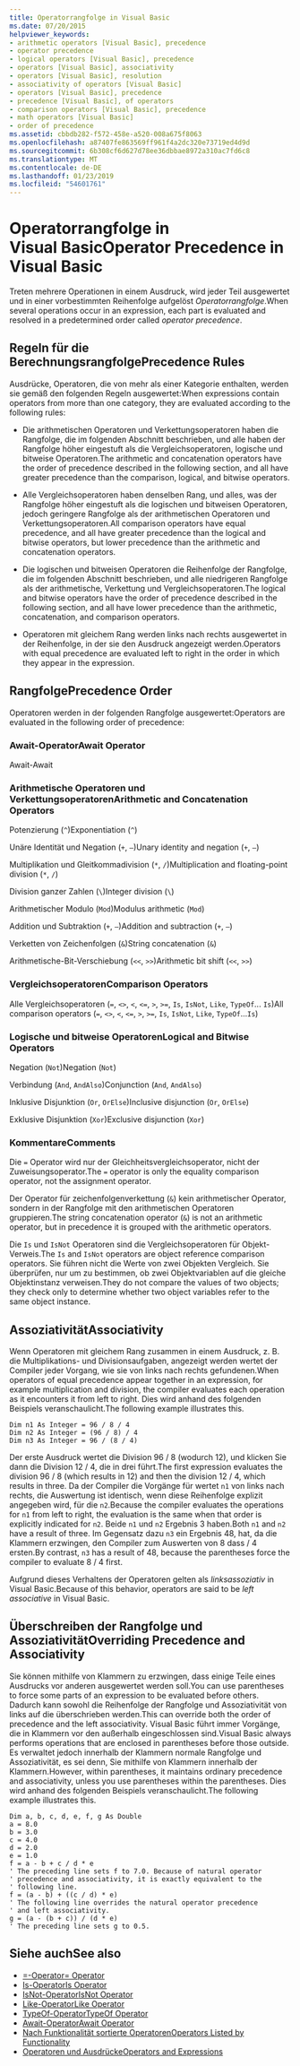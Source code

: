 ```yaml
---
title: Operatorrangfolge in Visual Basic
ms.date: 07/20/2015
helpviewer_keywords:
- arithmetic operators [Visual Basic], precedence
- operator precedence
- logical operators [Visual Basic], precedence
- operators [Visual Basic], associativity
- operators [Visual Basic], resolution
- associativity of operators [Visual Basic]
- operators [Visual Basic], precedence
- precedence [Visual Basic], of operators
- comparison operators [Visual Basic], precedence
- math operators [Visual Basic]
- order of precedence
ms.assetid: cbbdb282-f572-458e-a520-008a675f8063
ms.openlocfilehash: a87407fe863569ff961f4a2dc320e73719ed4d9d
ms.sourcegitcommit: 6b308cf6d627d78ee36dbbae8972a310ac7fd6c8
ms.translationtype: MT
ms.contentlocale: de-DE
ms.lasthandoff: 01/23/2019
ms.locfileid: "54601761"
---
```

# <a name="operator-precedence-in-visual-basic"></a><span data-ttu-id="359c7-102">Operatorrangfolge in Visual Basic</span><span class="sxs-lookup"><span data-stu-id="359c7-102">Operator Precedence in Visual Basic</span></span>
<span data-ttu-id="359c7-103">Treten mehrere Operationen in einem Ausdruck, wird jeder Teil ausgewertet und in einer vorbestimmten Reihenfolge aufgelöst *Operatorrangfolge*.</span><span class="sxs-lookup"><span data-stu-id="359c7-103">When several operations occur in an expression, each part is evaluated and resolved in a predetermined order called *operator precedence*.</span></span>  
  
## <a name="precedence-rules"></a><span data-ttu-id="359c7-104">Regeln für die Berechnungsrangfolge</span><span class="sxs-lookup"><span data-stu-id="359c7-104">Precedence Rules</span></span>  
 <span data-ttu-id="359c7-105">Ausdrücke, Operatoren, die von mehr als einer Kategorie enthalten, werden sie gemäß den folgenden Regeln ausgewertet:</span><span class="sxs-lookup"><span data-stu-id="359c7-105">When expressions contain operators from more than one category, they are evaluated according to the following rules:</span></span>  
  
-   <span data-ttu-id="359c7-106">Die arithmetischen Operatoren und Verkettungsoperatoren haben die Rangfolge, die im folgenden Abschnitt beschrieben, und alle haben der Rangfolge höher eingestuft als die Vergleichsoperatoren, logische und bitweise Operatoren.</span><span class="sxs-lookup"><span data-stu-id="359c7-106">The arithmetic and concatenation operators have the order of precedence described in the following section, and all have greater precedence than the comparison, logical, and bitwise operators.</span></span>  
  
-   <span data-ttu-id="359c7-107">Alle Vergleichsoperatoren haben denselben Rang, und alles, was der Rangfolge höher eingestuft als die logischen und bitweisen Operatoren, jedoch geringere Rangfolge als der arithmetischen Operatoren und Verkettungsoperatoren.</span><span class="sxs-lookup"><span data-stu-id="359c7-107">All comparison operators have equal precedence, and all have greater precedence than the logical and bitwise operators, but lower precedence than the arithmetic and concatenation operators.</span></span>  
  
-   <span data-ttu-id="359c7-108">Die logischen und bitweisen Operatoren die Reihenfolge der Rangfolge, die im folgenden Abschnitt beschrieben, und alle niedrigeren Rangfolge als der arithmetische, Verkettung und Vergleichsoperatoren.</span><span class="sxs-lookup"><span data-stu-id="359c7-108">The logical and bitwise operators have the order of precedence described in the following section, and all have lower precedence than the arithmetic, concatenation, and comparison operators.</span></span>  
  
-   <span data-ttu-id="359c7-109">Operatoren mit gleichem Rang werden links nach rechts ausgewertet in der Reihenfolge, in der sie den Ausdruck angezeigt werden.</span><span class="sxs-lookup"><span data-stu-id="359c7-109">Operators with equal precedence are evaluated left to right in the order in which they appear in the expression.</span></span>  
  
## <a name="precedence-order"></a><span data-ttu-id="359c7-110">Rangfolge</span><span class="sxs-lookup"><span data-stu-id="359c7-110">Precedence Order</span></span>  
 <span data-ttu-id="359c7-111">Operatoren werden in der folgenden Rangfolge ausgewertet:</span><span class="sxs-lookup"><span data-stu-id="359c7-111">Operators are evaluated in the following order of precedence:</span></span>  
  
### <a name="await-operator"></a><span data-ttu-id="359c7-112">Await-Operator</span><span class="sxs-lookup"><span data-stu-id="359c7-112">Await Operator</span></span>  
 <span data-ttu-id="359c7-113">Await-</span><span class="sxs-lookup"><span data-stu-id="359c7-113">Await</span></span>  
  
### <a name="arithmetic-and-concatenation-operators"></a><span data-ttu-id="359c7-114">Arithmetische Operatoren und Verkettungsoperatoren</span><span class="sxs-lookup"><span data-stu-id="359c7-114">Arithmetic and Concatenation Operators</span></span>  
 <span data-ttu-id="359c7-115">Potenzierung (`^`)</span><span class="sxs-lookup"><span data-stu-id="359c7-115">Exponentiation (`^`)</span></span>  
  
 <span data-ttu-id="359c7-116">Unäre Identität und Negation (`+`, `–`)</span><span class="sxs-lookup"><span data-stu-id="359c7-116">Unary identity and negation (`+`, `–`)</span></span>  
  
 <span data-ttu-id="359c7-117">Multiplikation und Gleitkommadivision (`*`, `/`)</span><span class="sxs-lookup"><span data-stu-id="359c7-117">Multiplication and floating-point division (`*`, `/`)</span></span>  
  
 <span data-ttu-id="359c7-118">Division ganzer Zahlen (`\`)</span><span class="sxs-lookup"><span data-stu-id="359c7-118">Integer division (`\`)</span></span>  
  
 <span data-ttu-id="359c7-119">Arithmetischer Modulo (`Mod`)</span><span class="sxs-lookup"><span data-stu-id="359c7-119">Modulus arithmetic (`Mod`)</span></span>  
  
 <span data-ttu-id="359c7-120">Addition und Subtraktion (`+`, `–`)</span><span class="sxs-lookup"><span data-stu-id="359c7-120">Addition and subtraction (`+`, `–`)</span></span>  
  
 <span data-ttu-id="359c7-121">Verketten von Zeichenfolgen (`&`)</span><span class="sxs-lookup"><span data-stu-id="359c7-121">String concatenation (`&`)</span></span>  
  
 <span data-ttu-id="359c7-122">Arithmetische-Bit-Verschiebung (`<<`, `>>`)</span><span class="sxs-lookup"><span data-stu-id="359c7-122">Arithmetic bit shift (`<<`, `>>`)</span></span>  
  
### <a name="comparison-operators"></a><span data-ttu-id="359c7-123">Vergleichsoperatoren</span><span class="sxs-lookup"><span data-stu-id="359c7-123">Comparison Operators</span></span>  
 <span data-ttu-id="359c7-124">Alle Vergleichsoperatoren (`=`, `<>`, `<`, `<=`, `>`, `>=`, `Is`, `IsNot`, `Like`, `TypeOf`... `Is`)</span><span class="sxs-lookup"><span data-stu-id="359c7-124">All comparison operators (`=`, `<>`, `<`, `<=`, `>`, `>=`, `Is`, `IsNot`, `Like`, `TypeOf`...`Is`)</span></span>  
  
### <a name="logical-and-bitwise-operators"></a><span data-ttu-id="359c7-125">Logische und bitweise Operatoren</span><span class="sxs-lookup"><span data-stu-id="359c7-125">Logical and Bitwise Operators</span></span>  
 <span data-ttu-id="359c7-126">Negation (`Not`)</span><span class="sxs-lookup"><span data-stu-id="359c7-126">Negation (`Not`)</span></span>  
  
 <span data-ttu-id="359c7-127">Verbindung (`And`, `AndAlso`)</span><span class="sxs-lookup"><span data-stu-id="359c7-127">Conjunction (`And`, `AndAlso`)</span></span>  
  
 <span data-ttu-id="359c7-128">Inklusive Disjunktion (`Or`, `OrElse`)</span><span class="sxs-lookup"><span data-stu-id="359c7-128">Inclusive disjunction (`Or`, `OrElse`)</span></span>  
  
 <span data-ttu-id="359c7-129">Exklusive Disjunktion (`Xor`)</span><span class="sxs-lookup"><span data-stu-id="359c7-129">Exclusive disjunction (`Xor`)</span></span>  
  
### <a name="comments"></a><span data-ttu-id="359c7-130">Kommentare</span><span class="sxs-lookup"><span data-stu-id="359c7-130">Comments</span></span>  
 <span data-ttu-id="359c7-131">Die `=` Operator wird nur der Gleichheitsvergleichsoperator, nicht der Zuweisungsoperator.</span><span class="sxs-lookup"><span data-stu-id="359c7-131">The `=` operator is only the equality comparison operator, not the assignment operator.</span></span>  
  
 <span data-ttu-id="359c7-132">Der Operator für zeichenfolgenverkettung (`&`) kein arithmetischer Operator, sondern in der Rangfolge mit den arithmetischen Operatoren gruppieren.</span><span class="sxs-lookup"><span data-stu-id="359c7-132">The string concatenation operator (`&`) is not an arithmetic operator, but in precedence it is grouped with the arithmetic operators.</span></span>  
  
 <span data-ttu-id="359c7-133">Die `Is` und `IsNot` Operatoren sind die Vergleichsoperatoren für Objekt-Verweis.</span><span class="sxs-lookup"><span data-stu-id="359c7-133">The `Is` and `IsNot` operators are object reference comparison operators.</span></span> <span data-ttu-id="359c7-134">Sie führen nicht die Werte von zwei Objekten Vergleich. Sie überprüfen, nur um zu bestimmen, ob zwei Objektvariablen auf die gleiche Objektinstanz verweisen.</span><span class="sxs-lookup"><span data-stu-id="359c7-134">They do not compare the values of two objects; they check only to determine whether two object variables refer to the same object instance.</span></span>  
  
## <a name="associativity"></a><span data-ttu-id="359c7-135">Assoziativität</span><span class="sxs-lookup"><span data-stu-id="359c7-135">Associativity</span></span>  
 <span data-ttu-id="359c7-136">Wenn Operatoren mit gleichem Rang zusammen in einem Ausdruck, z. B. die Multiplikations- und Divisionsaufgaben, angezeigt werden wertet der Compiler jeder Vorgang, wie sie von links nach rechts gefundenen.</span><span class="sxs-lookup"><span data-stu-id="359c7-136">When operators of equal precedence appear together in an expression, for example multiplication and division, the compiler evaluates each operation as it encounters it from left to right.</span></span> <span data-ttu-id="359c7-137">Dies wird anhand des folgenden Beispiels veranschaulicht.</span><span class="sxs-lookup"><span data-stu-id="359c7-137">The following example illustrates this.</span></span>  
  
```  
Dim n1 As Integer = 96 / 8 / 4  
Dim n2 As Integer = (96 / 8) / 4  
Dim n3 As Integer = 96 / (8 / 4)  
```  
  
 <span data-ttu-id="359c7-138">Der erste Ausdruck wertet die Division 96 / 8 (wodurch 12), und klicken Sie dann die Division 12 / 4, die in drei führt.</span><span class="sxs-lookup"><span data-stu-id="359c7-138">The first expression evaluates the division 96 / 8 (which results in 12) and then the division 12 / 4, which results in three.</span></span> <span data-ttu-id="359c7-139">Da der Compiler die Vorgänge für wertet `n1` von links nach rechts, die Auswertung ist identisch, wenn diese Reihenfolge explizit angegeben wird, für die `n2`.</span><span class="sxs-lookup"><span data-stu-id="359c7-139">Because the compiler evaluates the operations for `n1` from left to right, the evaluation is the same when that order is explicitly indicated for `n2`.</span></span> <span data-ttu-id="359c7-140">Beide `n1` und `n2` Ergebnis 3 haben.</span><span class="sxs-lookup"><span data-stu-id="359c7-140">Both `n1` and `n2` have a result of three.</span></span> <span data-ttu-id="359c7-141">Im Gegensatz dazu `n3` ein Ergebnis 48, hat, da die Klammern erzwingen, den Compiler zum Auswerten von 8 dass / 4 ersten.</span><span class="sxs-lookup"><span data-stu-id="359c7-141">By contrast, `n3` has a result of 48, because the parentheses force the compiler to evaluate 8 / 4 first.</span></span>  
  
 <span data-ttu-id="359c7-142">Aufgrund dieses Verhaltens der Operatoren gelten als *linksassoziativ* in Visual Basic.</span><span class="sxs-lookup"><span data-stu-id="359c7-142">Because of this behavior, operators are said to be *left associative* in Visual Basic.</span></span>  
  
## <a name="overriding-precedence-and-associativity"></a><span data-ttu-id="359c7-143">Überschreiben der Rangfolge und Assoziativität</span><span class="sxs-lookup"><span data-stu-id="359c7-143">Overriding Precedence and Associativity</span></span>  
 <span data-ttu-id="359c7-144">Sie können mithilfe von Klammern zu erzwingen, dass einige Teile eines Ausdrucks vor anderen ausgewertet werden soll.</span><span class="sxs-lookup"><span data-stu-id="359c7-144">You can use parentheses to force some parts of an expression to be evaluated before others.</span></span> <span data-ttu-id="359c7-145">Dadurch kann sowohl die Reihenfolge der Rangfolge und Assoziativität von links auf die überschrieben werden.</span><span class="sxs-lookup"><span data-stu-id="359c7-145">This can override both the order of precedence and the left associativity.</span></span> <span data-ttu-id="359c7-146">Visual Basic führt immer Vorgänge, die in Klammern vor den außerhalb eingeschlossen sind.</span><span class="sxs-lookup"><span data-stu-id="359c7-146">Visual Basic always performs operations that are enclosed in parentheses before those outside.</span></span> <span data-ttu-id="359c7-147">Es verwaltet jedoch innerhalb der Klammern normale Rangfolge und Assoziativität, es sei denn, Sie mithilfe von Klammern innerhalb der Klammern.</span><span class="sxs-lookup"><span data-stu-id="359c7-147">However, within parentheses, it maintains ordinary precedence and associativity, unless you use parentheses within the parentheses.</span></span> <span data-ttu-id="359c7-148">Dies wird anhand des folgenden Beispiels veranschaulicht.</span><span class="sxs-lookup"><span data-stu-id="359c7-148">The following example illustrates this.</span></span>  
  
```  
Dim a, b, c, d, e, f, g As Double  
a = 8.0  
b = 3.0  
c = 4.0  
d = 2.0  
e = 1.0  
f = a - b + c / d * e  
' The preceding line sets f to 7.0. Because of natural operator   
' precedence and associativity, it is exactly equivalent to the   
' following line.  
f = (a - b) + ((c / d) * e)  
' The following line overrides the natural operator precedence   
' and left associativity.  
g = (a - (b + c)) / (d * e)  
' The preceding line sets g to 0.5.  
```  
  
## <a name="see-also"></a><span data-ttu-id="359c7-149">Siehe auch</span><span class="sxs-lookup"><span data-stu-id="359c7-149">See also</span></span>
- [<span data-ttu-id="359c7-150">=-Operator</span><span class="sxs-lookup"><span data-stu-id="359c7-150">= Operator</span></span>](../../../visual-basic/language-reference/operators/assignment-operator.md)
- [<span data-ttu-id="359c7-151">Is-Operator</span><span class="sxs-lookup"><span data-stu-id="359c7-151">Is Operator</span></span>](../../../visual-basic/language-reference/operators/is-operator.md)
- [<span data-ttu-id="359c7-152">IsNot-Operator</span><span class="sxs-lookup"><span data-stu-id="359c7-152">IsNot Operator</span></span>](../../../visual-basic/language-reference/operators/isnot-operator.md)
- [<span data-ttu-id="359c7-153">Like-Operator</span><span class="sxs-lookup"><span data-stu-id="359c7-153">Like Operator</span></span>](../../../visual-basic/language-reference/operators/like-operator.md)
- [<span data-ttu-id="359c7-154">TypeOf-Operator</span><span class="sxs-lookup"><span data-stu-id="359c7-154">TypeOf Operator</span></span>](../../../visual-basic/language-reference/operators/typeof-operator.md)
- [<span data-ttu-id="359c7-155">Await-Operator</span><span class="sxs-lookup"><span data-stu-id="359c7-155">Await Operator</span></span>](../../../visual-basic/language-reference/operators/await-operator.md)
- [<span data-ttu-id="359c7-156">Nach Funktionalität sortierte Operatoren</span><span class="sxs-lookup"><span data-stu-id="359c7-156">Operators Listed by Functionality</span></span>](../../../visual-basic/language-reference/operators/operators-listed-by-functionality.md)
- [<span data-ttu-id="359c7-157">Operatoren und Ausdrücke</span><span class="sxs-lookup"><span data-stu-id="359c7-157">Operators and Expressions</span></span>](../../../visual-basic/programming-guide/language-features/operators-and-expressions/index.md)
